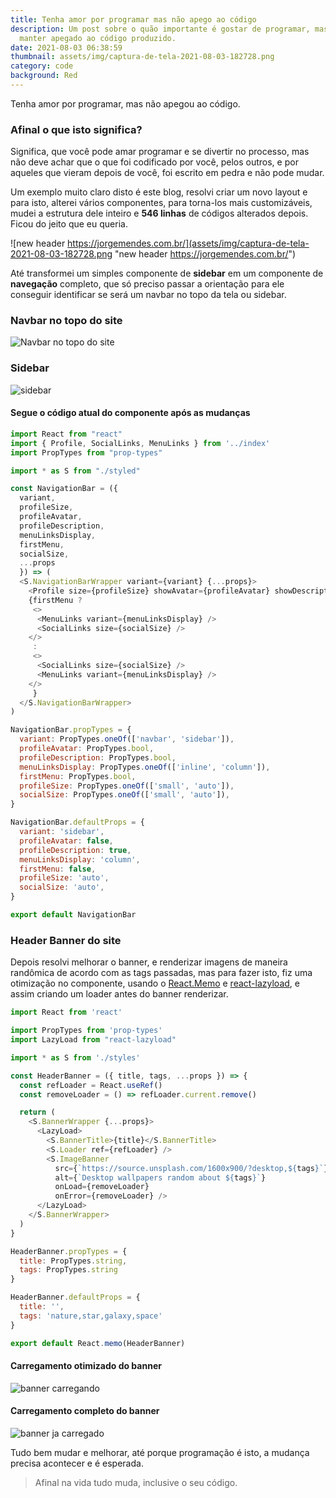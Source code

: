 ```yaml
---
title: Tenha amor por programar mas não apego ao código
description: Um post sobre o quão importante é gostar de programar, mas sem se
  manter apegado ao código produzido.
date: 2021-08-03 06:38:59
thumbnail: assets/img/captura-de-tela-2021-08-03-182728.png
category: code
background: Red
---
```

Tenha amor por programar, mas não apegou ao código. 

### Afinal o que isto significa?

Significa, que você pode amar programar e se divertir no processo, mas não deve achar que o que foi codificado por você, pelos outros, e por aqueles que vieram depois de você, foi escrito em pedra e não pode mudar.

Um exemplo muito claro disto é este blog, resolvi criar um novo layout e para isto, alterei vários componentes, para torna-los mais customizáveis, mudei a estrutura dele inteiro e **546 linhas** de códigos alterados depois. Ficou do jeito que eu queria.

![new header https://jorgemendes.com.br/](assets/img/captura-de-tela-2021-08-03-182728.png "new header https://jorgemendes.com.br/")

Até transformei um simples componente de **sidebar** em um componente de **navegação** completo, que só preciso passar a orientação para ele conseguir identificar se será um navbar no topo da tela ou sidebar.

### Navbar no topo do site

![Navbar no topo do site](assets/img/topo.png "Navbar no topo do site")

### Sidebar

![sidebar](assets/img/lateral.png "sidebar")

#### Segue o código atual do componente após as mudanças

```javascript
import React from "react"
import { Profile, SocialLinks, MenuLinks } from '../index'
import PropTypes from "prop-types"

import * as S from "./styled"

const NavigationBar = ({
  variant,
  profileSize,
  profileAvatar,
  profileDescription,
  menuLinksDisplay,
  firstMenu,
  socialSize,
  ...props
  }) => (
  <S.NavigationBarWrapper variant={variant} {...props}>
    <Profile size={profileSize} showAvatar={profileAvatar} showDescription={profileDescription} />
    {firstMenu ?
     <>
      <MenuLinks variant={menuLinksDisplay} />
      <SocialLinks size={socialSize} />
    </>
     :
     <>
      <SocialLinks size={socialSize} />
      <MenuLinks variant={menuLinksDisplay} />
    </>
     }
  </S.NavigationBarWrapper>
)

NavigationBar.propTypes = {
  variant: PropTypes.oneOf(['navbar', 'sidebar']),
  profileAvatar: PropTypes.bool,
  profileDescription: PropTypes.bool,
  menuLinksDisplay: PropTypes.oneOf(['inline', 'column']),
  firstMenu: PropTypes.bool,
  profileSize: PropTypes.oneOf(['small', 'auto']),
  socialSize: PropTypes.oneOf(['small', 'auto']),
}

NavigationBar.defaultProps = {
  variant: 'sidebar',
  profileAvatar: false,
  profileDescription: true,
  menuLinksDisplay: 'column',
  firstMenu: false,
  profileSize: 'auto',
  socialSize: 'auto',
}

export default NavigationBar
```

### Header Banner do site

Depois resolvi melhorar o banner, e renderizar imagens de maneira randômica de acordo com as tags passadas, mas para fazer isto, fiz uma otimização no componente, usando o [React.Memo](https://pt-br.reactjs.org/docs/react-api.html#reactmemo) e [react-lazyload](https://www.npmjs.com/package/react-lazyload), e assim criando um loader antes do banner renderizar.

```javascript
import React from 'react'

import PropTypes from 'prop-types'
import LazyLoad from "react-lazyload"

import * as S from './styles'

const HeaderBanner = ({ title, tags, ...props }) => {
  const refLoader = React.useRef()
  const removeLoader = () => refLoader.current.remove()

  return (
    <S.BannerWrapper {...props}>
      <LazyLoad>
        <S.BannerTitle>{title}</S.BannerTitle>
        <S.Loader ref={refLoader} />
        <S.ImageBanner
          src={`https://source.unsplash.com/1600x900/?desktop,${tags}`}
          alt={`Desktop wallpapers random about ${tags}`}
          onLoad={removeLoader}
          onError={removeLoader} />
      </LazyLoad>
    </S.BannerWrapper>
  )
}

HeaderBanner.propTypes = {
  title: PropTypes.string,
  tags: PropTypes.string
}

HeaderBanner.defaultProps = {
  title: '',
  tags: 'nature,star,galaxy,space'
}

export default React.memo(HeaderBanner)
```

#### Carregamento otimizado do banner

![banner carregando](assets/img/loader.png "banner carregando")

#### Carregamento completo do banner

![banner ja carregado](assets/img/about.png "banner ja carregado")

Tudo bem mudar e melhorar, até porque programação é isto, a mudança precisa acontecer e é esperada. 

> Afinal na vida tudo muda, inclusive o seu código.